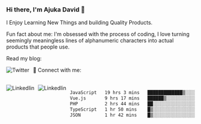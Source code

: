 ### Hi there, I'm Ajuka David 🥷

I Enjoy Learning New Things and building Quality Products.

Fun fact about me: I'm obsessed with the process of coding, I love turning seemingly meaningless lines of alphanumeric characters into actual products that people use.

Read my blog:

<a href="https://tobit.hashnode.dev/"> <img src="https://img.shields.io/badge/Hashnode-2962FF?style=for-the-badge&logo=hashnode&logoColor=white"
     alt="Twitter"
     style="float: left; margin-right: 10px;" /> </a>


📱 Connect with me: 

<br />
<a href="https://www.linkedin.com/in/david-ajuka-630660144/"> <img src="https://img.shields.io/badge/LinkedIn-0077B5?style=for-the-badge&logo=linkedin&logoColor=white"
     alt="LinkedIin"
     style="float: left; margin-right: 10px;" /> </a> <a href="mailto:ajuka.zephiniah@gmail.com"> <img src="https://img.shields.io/badge/Gmail-D14836?style=for-the-badge&logo=gmail&logoColor=white"
     alt="LinkedIin"
     style="float: left; margin-right: 10px;" /> </a>
     

<!--START_SECTION:waka-->

```txt
JavaScript   19 hrs 3 mins   █████████████▒░░░░░░░░░░░   52.89 %
Vue.js       9 hrs 17 mins   ██████▒░░░░░░░░░░░░░░░░░░   25.77 %
PHP          2 hrs 44 mins   ██░░░░░░░░░░░░░░░░░░░░░░░   07.60 %
TypeScript   1 hr 50 mins    █▒░░░░░░░░░░░░░░░░░░░░░░░   05.09 %
JSON         1 hr 42 mins    █▒░░░░░░░░░░░░░░░░░░░░░░░   04.76 %
```

<!--END_SECTION:waka-->
